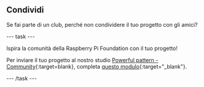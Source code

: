 ## Condividi

Se fai parte di un club, perché non condividere il tuo progetto con gli amici?

--- task ---

Ispira la comunità della Raspberry Pi Foundation con il tuo progetto!

Per inviare il tuo progetto al nostro studio [Powerful pattern - Community](https://wke.lt/w/s/yyNPQT){:target=blank}, completa [questo modulo](https://form.raspberrypi.org/f/community-project-submissions){:target="_blank"}.

--- /task ---
